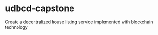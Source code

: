 # udbcd-capstone
Create a decentralized house listing service implemented with blockchain technology
